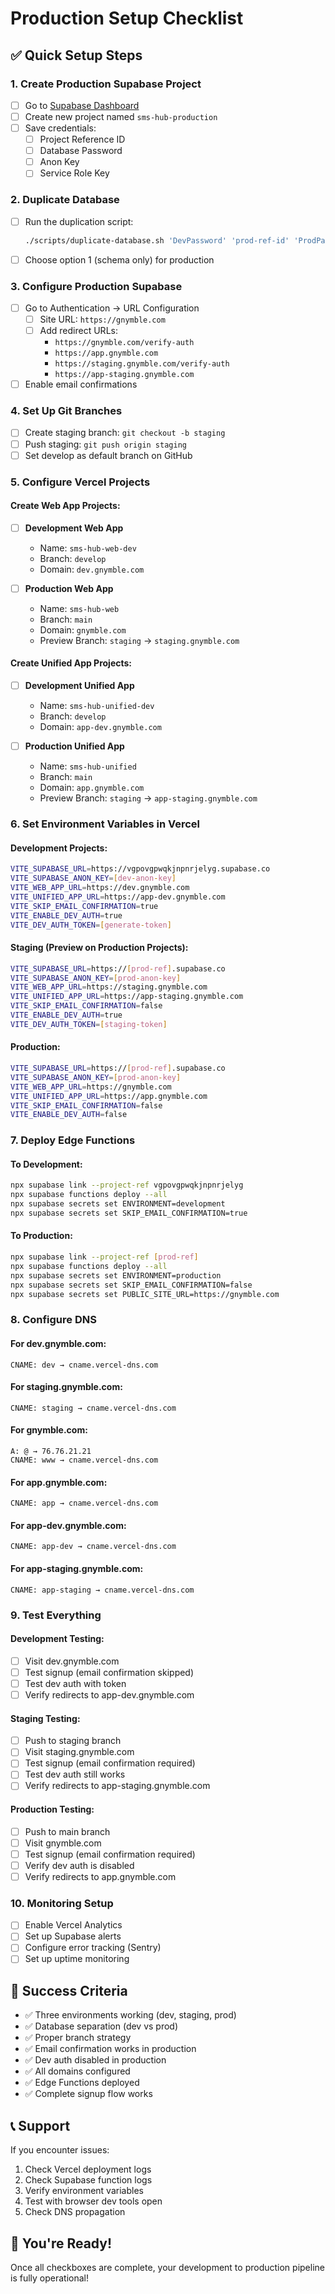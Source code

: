 # Production Setup Checklist

## ✅ Quick Setup Steps

### 1. Create Production Supabase Project
- [ ] Go to [Supabase Dashboard](https://supabase.com/dashboard)
- [ ] Create new project named `sms-hub-production`
- [ ] Save credentials:
  - [ ] Project Reference ID
  - [ ] Database Password
  - [ ] Anon Key
  - [ ] Service Role Key

### 2. Duplicate Database
- [ ] Run the duplication script:
  ```bash
  ./scripts/duplicate-database.sh 'DevPassword' 'prod-ref-id' 'ProdPassword'
  ```
- [ ] Choose option 1 (schema only) for production

### 3. Configure Production Supabase
- [ ] Go to Authentication → URL Configuration
  - [ ] Site URL: `https://gnymble.com`
  - [ ] Add redirect URLs:
    - `https://gnymble.com/verify-auth`
    - `https://app.gnymble.com`
    - `https://staging.gnymble.com/verify-auth`
    - `https://app-staging.gnymble.com`
- [ ] Enable email confirmations

### 4. Set Up Git Branches
- [ ] Create staging branch: `git checkout -b staging`
- [ ] Push staging: `git push origin staging`
- [ ] Set develop as default branch on GitHub

### 5. Configure Vercel Projects

#### Create Web App Projects:
- [ ] **Development Web App**
  - Name: `sms-hub-web-dev`
  - Branch: `develop`
  - Domain: `dev.gnymble.com`

- [ ] **Production Web App**
  - Name: `sms-hub-web`
  - Branch: `main`
  - Domain: `gnymble.com`
  - Preview Branch: `staging` → `staging.gnymble.com`

#### Create Unified App Projects:
- [ ] **Development Unified App**
  - Name: `sms-hub-unified-dev`
  - Branch: `develop`
  - Domain: `app-dev.gnymble.com`

- [ ] **Production Unified App**
  - Name: `sms-hub-unified`
  - Branch: `main`
  - Domain: `app.gnymble.com`
  - Preview Branch: `staging` → `app-staging.gnymble.com`

### 6. Set Environment Variables in Vercel

#### Development Projects:
```bash
VITE_SUPABASE_URL=https://vgpovgpwqkjnpnrjelyg.supabase.co
VITE_SUPABASE_ANON_KEY=[dev-anon-key]
VITE_WEB_APP_URL=https://dev.gnymble.com
VITE_UNIFIED_APP_URL=https://app-dev.gnymble.com
VITE_SKIP_EMAIL_CONFIRMATION=true
VITE_ENABLE_DEV_AUTH=true
VITE_DEV_AUTH_TOKEN=[generate-token]
```

#### Staging (Preview on Production Projects):
```bash
VITE_SUPABASE_URL=https://[prod-ref].supabase.co
VITE_SUPABASE_ANON_KEY=[prod-anon-key]
VITE_WEB_APP_URL=https://staging.gnymble.com
VITE_UNIFIED_APP_URL=https://app-staging.gnymble.com
VITE_SKIP_EMAIL_CONFIRMATION=false
VITE_ENABLE_DEV_AUTH=true
VITE_DEV_AUTH_TOKEN=[staging-token]
```

#### Production:
```bash
VITE_SUPABASE_URL=https://[prod-ref].supabase.co
VITE_SUPABASE_ANON_KEY=[prod-anon-key]
VITE_WEB_APP_URL=https://gnymble.com
VITE_UNIFIED_APP_URL=https://app.gnymble.com
VITE_SKIP_EMAIL_CONFIRMATION=false
VITE_ENABLE_DEV_AUTH=false
```

### 7. Deploy Edge Functions

#### To Development:
```bash
npx supabase link --project-ref vgpovgpwqkjnpnrjelyg
npx supabase functions deploy --all
npx supabase secrets set ENVIRONMENT=development
npx supabase secrets set SKIP_EMAIL_CONFIRMATION=true
```

#### To Production:
```bash
npx supabase link --project-ref [prod-ref]
npx supabase functions deploy --all
npx supabase secrets set ENVIRONMENT=production
npx supabase secrets set SKIP_EMAIL_CONFIRMATION=false
npx supabase secrets set PUBLIC_SITE_URL=https://gnymble.com
```

### 8. Configure DNS

#### For dev.gnymble.com:
```
CNAME: dev → cname.vercel-dns.com
```

#### For staging.gnymble.com:
```
CNAME: staging → cname.vercel-dns.com
```

#### For gnymble.com:
```
A: @ → 76.76.21.21
CNAME: www → cname.vercel-dns.com
```

#### For app.gnymble.com:
```
CNAME: app → cname.vercel-dns.com
```

#### For app-dev.gnymble.com:
```
CNAME: app-dev → cname.vercel-dns.com
```

#### For app-staging.gnymble.com:
```
CNAME: app-staging → cname.vercel-dns.com
```

### 9. Test Everything

#### Development Testing:
- [ ] Visit dev.gnymble.com
- [ ] Test signup (email confirmation skipped)
- [ ] Test dev auth with token
- [ ] Verify redirects to app-dev.gnymble.com

#### Staging Testing:
- [ ] Push to staging branch
- [ ] Visit staging.gnymble.com
- [ ] Test signup (email confirmation required)
- [ ] Test dev auth still works
- [ ] Verify redirects to app-staging.gnymble.com

#### Production Testing:
- [ ] Push to main branch
- [ ] Visit gnymble.com
- [ ] Test signup (email confirmation required)
- [ ] Verify dev auth is disabled
- [ ] Verify redirects to app.gnymble.com

### 10. Monitoring Setup
- [ ] Enable Vercel Analytics
- [ ] Set up Supabase alerts
- [ ] Configure error tracking (Sentry)
- [ ] Set up uptime monitoring

## 🎯 Success Criteria

- ✅ Three environments working (dev, staging, prod)
- ✅ Database separation (dev vs prod)
- ✅ Proper branch strategy
- ✅ Email confirmation works in production
- ✅ Dev auth disabled in production
- ✅ All domains configured
- ✅ Edge Functions deployed
- ✅ Complete signup flow works

## 📞 Support

If you encounter issues:
1. Check Vercel deployment logs
2. Check Supabase function logs
3. Verify environment variables
4. Test with browser dev tools open
5. Check DNS propagation

## 🚀 You're Ready!

Once all checkboxes are complete, your development to production pipeline is fully operational!
